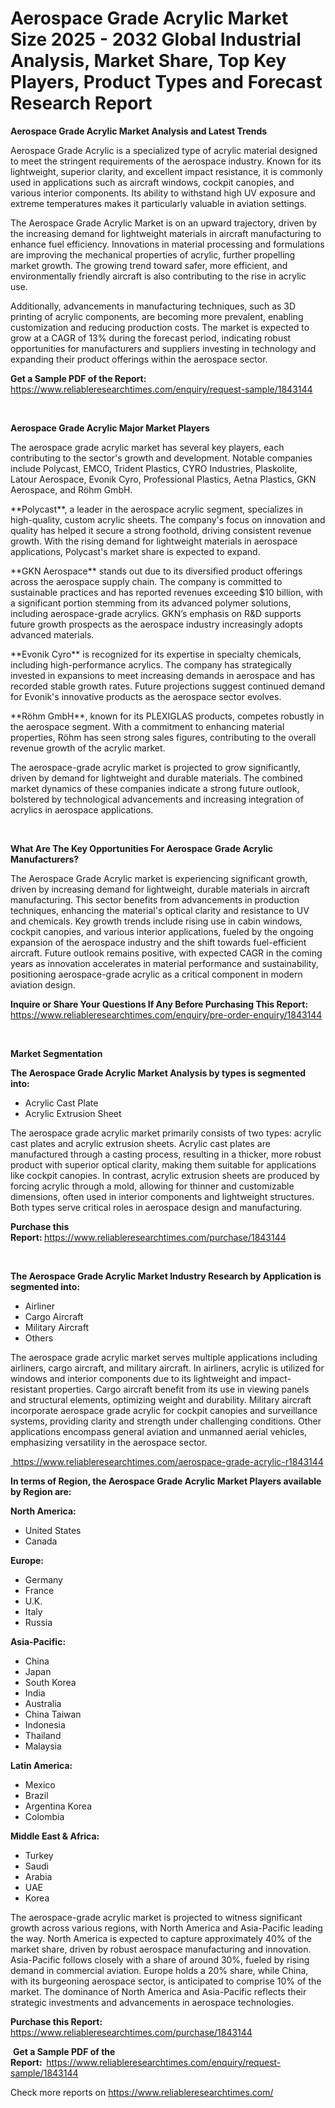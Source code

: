 <p><h1>Aerospace Grade Acrylic Market Size 2025 - 2032 Global Industrial Analysis, Market Share, Top Key Players, Product Types and Forecast Research Report</h1></p><p><strong>Aerospace Grade Acrylic Market Analysis and Latest Trends</strong></p>
<p><p>Aerospace Grade Acrylic is a specialized type of acrylic material designed to meet the stringent requirements of the aerospace industry. Known for its lightweight, superior clarity, and excellent impact resistance, it is commonly used in applications such as aircraft windows, cockpit canopies, and various interior components. Its ability to withstand high UV exposure and extreme temperatures makes it particularly valuable in aviation settings.</p><p>The Aerospace Grade Acrylic Market is on an upward trajectory, driven by the increasing demand for lightweight materials in aircraft manufacturing to enhance fuel efficiency. Innovations in material processing and formulations are improving the mechanical properties of acrylic, further propelling market growth. The growing trend toward safer, more efficient, and environmentally friendly aircraft is also contributing to the rise in acrylic use.</p><p>Additionally, advancements in manufacturing techniques, such as 3D printing of acrylic components, are becoming more prevalent, enabling customization and reducing production costs. The market is expected to grow at a CAGR of 13% during the forecast period, indicating robust opportunities for manufacturers and suppliers investing in technology and expanding their product offerings within the aerospace sector.</p></p>
<p><strong>Get a Sample PDF of the Report:&nbsp;</strong> <a href="https://www.reliableresearchtimes.com/enquiry/request-sample/1843144?utm_campaign=2641&utm_medium=2&utm_source=Github&utm_content=ia&utm_term=03042025&utm_id=aerospace-grade-acrylic">https://www.reliableresearchtimes.com/enquiry/request-sample/1843144</a></p>
<p>&nbsp;</p>
<p><strong>Aerospace Grade Acrylic Major Market Players</strong></p>
<p><p>The aerospace grade acrylic market has several key players, each contributing to the sector's growth and development. Notable companies include Polycast, EMCO, Trident Plastics, CYRO Industries, Plaskolite, Latour Aerospace, Evonik Cyro, Professional Plastics, Aetna Plastics, GKN Aerospace, and Röhm GmbH.</p><p>**Polycast**, a leader in the aerospace acrylic segment, specializes in high-quality, custom acrylic sheets. The company's focus on innovation and quality has helped it secure a strong foothold, driving consistent revenue growth. With the rising demand for lightweight materials in aerospace applications, Polycast's market share is expected to expand.</p><p>**GKN Aerospace** stands out due to its diversified product offerings across the aerospace supply chain. The company is committed to sustainable practices and has reported revenues exceeding $10 billion, with a significant portion stemming from its advanced polymer solutions, including aerospace-grade acrylics. GKN’s emphasis on R&D supports future growth prospects as the aerospace industry increasingly adopts advanced materials.</p><p>**Evonik Cyro** is recognized for its expertise in specialty chemicals, including high-performance acrylics. The company has strategically invested in expansions to meet increasing demands in aerospace and has recorded stable growth rates. Future projections suggest continued demand for Evonik's innovative products as the aerospace sector evolves.</p><p>**Röhm GmbH**, known for its PLEXIGLAS products, competes robustly in the aerospace segment. With a commitment to enhancing material properties, Röhm has seen strong sales figures, contributing to the overall revenue growth of the acrylic market.</p><p>The aerospace-grade acrylic market is projected to grow significantly, driven by demand for lightweight and durable materials. The combined market dynamics of these companies indicate a strong future outlook, bolstered by technological advancements and increasing integration of acrylics in aerospace applications.</p></p>
<p>&nbsp;</p>
<p><strong>What Are The Key Opportunities For Aerospace Grade Acrylic Manufacturers?</strong></p>
<p><p>The Aerospace Grade Acrylic market is experiencing significant growth, driven by increasing demand for lightweight, durable materials in aircraft manufacturing. This sector benefits from advancements in production techniques, enhancing the material's optical clarity and resistance to UV and chemicals. Key growth trends include rising use in cabin windows, cockpit canopies, and various interior applications, fueled by the ongoing expansion of the aerospace industry and the shift towards fuel-efficient aircraft. Future outlook remains positive, with expected CAGR in the coming years as innovation accelerates in material performance and sustainability, positioning aerospace-grade acrylic as a critical component in modern aviation design.</p></p>
<p><strong>Inquire or Share Your Questions If Any Before Purchasing This Report:</strong> <a href="https://www.reliableresearchtimes.com/enquiry/pre-order-enquiry/1843144?utm_campaign=2641&utm_medium=2&utm_source=Github&utm_content=ia&utm_term=03042025&utm_id=aerospace-grade-acrylic">https://www.reliableresearchtimes.com/enquiry/pre-order-enquiry/1843144</a></p>
<p>&nbsp;</p>
<p><strong>Market Segmentation</strong></p>
<p><strong>The Aerospace Grade Acrylic Market Analysis by types is segmented into:</strong></p>
<p><ul><li>Acrylic Cast Plate</li><li>Acrylic Extrusion Sheet</li></ul></p>
<p><p>The aerospace grade acrylic market primarily consists of two types: acrylic cast plates and acrylic extrusion sheets. Acrylic cast plates are manufactured through a casting process, resulting in a thicker, more robust product with superior optical clarity, making them suitable for applications like cockpit canopies. In contrast, acrylic extrusion sheets are produced by forcing acrylic through a mold, allowing for thinner and customizable dimensions, often used in interior components and lightweight structures. Both types serve critical roles in aerospace design and manufacturing.</p></p>
<p><strong>Purchase this Report:&nbsp;</strong><a href="https://www.reliableresearchtimes.com/purchase/1843144?utm_campaign=2641&utm_medium=2&utm_source=Github&utm_content=ia&utm_term=03042025&utm_id=aerospace-grade-acrylic">https://www.reliableresearchtimes.com/purchase/1843144</a></p>
<p>&nbsp;</p>
<p><strong>The Aerospace Grade Acrylic Market Industry Research by Application is segmented into:</strong></p>
<p><ul><li>Airliner</li><li>Cargo Aircraft</li><li>Military Aircraft</li><li>Others</li></ul></p>
<p><p>The aerospace grade acrylic market serves multiple applications including airliners, cargo aircraft, and military aircraft. In airliners, acrylic is utilized for windows and interior components due to its lightweight and impact-resistant properties. Cargo aircraft benefit from its use in viewing panels and structural elements, optimizing weight and durability. Military aircraft incorporate aerospace grade acrylic for cockpit canopies and surveillance systems, providing clarity and strength under challenging conditions. Other applications encompass general aviation and unmanned aerial vehicles, emphasizing versatility in the aerospace sector.</p></p>
<p><a href="https://www.reliableresearchtimes.com/aerospace-grade-acrylic-r1843144?utm_campaign=2641&utm_medium=2&utm_source=Github&utm_content=ia&utm_term=03042025&utm_id=aerospace-grade-acrylic">&nbsp;https://www.reliableresearchtimes.com/aerospace-grade-acrylic-r1843144</a></p>
<p><strong>In terms of Region, the Aerospace Grade Acrylic Market Players available by Region are:</strong></p>
<p>
    <p> <strong> North America: </strong>
        <ul>
            <li>United States</li>
            <li>Canada</li>
        </ul>
        </p> 
    <p> <strong> Europe: </strong>
        <ul>
            <li>Germany</li>
            <li>France</li>
            <li>U.K.</li>
            <li>Italy</li>
            <li>Russia</li>
        </ul>
        </p> 
    <p> <strong> Asia-Pacific: </strong>
        <ul>
            <li>China</li>
            <li>Japan</li>
            <li>South Korea</li>
            <li>India</li>
            <li>Australia</li>
            <li>China Taiwan</li>
            <li>Indonesia</li>
            <li>Thailand</li>
            <li>Malaysia</li>
        </ul>
        </p> 
    <p> <strong> Latin America: </strong>
        <ul>
            <li>Mexico</li>
            <li>Brazil</li>
            <li>Argentina Korea</li>
            <li>Colombia</li>
        </ul>
        </p> 
    <p> <strong> Middle East & Africa: </strong>
        <ul>
            <li>Turkey</li>
            <li>Saudi</li>
            <li>Arabia</li>
            <li>UAE</li>
            <li>Korea</li>
        </ul>
    </p>
    </p>
<p><p>The aerospace-grade acrylic market is projected to witness significant growth across various regions, with North America and Asia-Pacific leading the way. North America is expected to capture approximately 40% of the market share, driven by robust aerospace manufacturing and innovation. Asia-Pacific follows closely with a share of around 30%, fueled by rising demand in commercial aviation. Europe holds a 20% share, while China, with its burgeoning aerospace sector, is anticipated to comprise 10% of the market. The dominance of North America and Asia-Pacific reflects their strategic investments and advancements in aerospace technologies.</p></p>
<p><strong>Purchase this Report: </strong><a href="https://www.reliableresearchtimes.com/purchase/1843144?utm_campaign=2641&utm_medium=2&utm_source=Github&utm_content=ia&utm_term=03042025&utm_id=aerospace-grade-acrylic">https://www.reliableresearchtimes.com/purchase/1843144</a></p>
<p>&nbsp;<strong>Get a Sample PDF of the Report:&nbsp;&nbsp;</strong><a href="https://www.reliableresearchtimes.com/enquiry/request-sample/1843144?utm_campaign=2641&utm_medium=2&utm_source=Github&utm_content=ia&utm_term=03042025&utm_id=aerospace-grade-acrylic">https://www.reliableresearchtimes.com/enquiry/request-sample/1843144</a></p>
<p><strong></strong></p>
<p>Check more reports on <a href="https://www.reliableresearchtimes.com/?utm_campaign=2641&utm_medium=2&utm_source=Github&utm_content=ia&utm_term=03042025&utm_id=aerospace-grade-acrylic">https://www.reliableresearchtimes.com/</a></p>